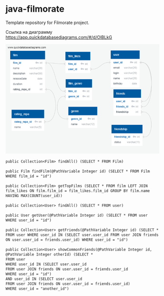 # java-filmorate
Template repository for Filmorate project.

Ссылка на диаграмму https://app.quickdatabasediagrams.com/#/d/OlBLkG

![а вот и картинка](https://github.com/ushniihk/java-filmorate/blob/main/QuickDBD-export.png?raw=true)

    public Collection<Film> findAll() (SELECT * FROM Film)

    public Film findFilm(@PathVariable Integer id) (SELECT * FROM Film WHERE film_id = "id")
    
    public Collection<Film> getTopFilms (SELECT * FROM film LEFT JOIN film_likes ON film.film_id = film_likes.film_id GROUP BY film.name HAVING MAX(COUNT(user_id))
    
    public Collection<User> findAll() (SELECT * FROM user)
    
    public User getUser(@PathVariable Integer id) (SELECT * FROM user WHERE user_id = "id")
    
    public Collection<User> getFriends(@PathVariable Integer id) (SELECT * FROM user WHERE user_id IN (SELECT user.user_id FROM user JOIN friends ON user.user_id = friends.user_id) WHERE user_id = "id")
    
    public Collection<User> showCommonFriends(@PathVariable Integer id, @PathVariable Integer otherId) (SELECT * 
    FROM user 
    WHERE user_id IN (SELECT user.user_id 
    FROM user JOIN friends ON user.user_id = friends.user_id 
    WHERE user_id = "id") 
    AND user_id IN (SELECT user.user_id 
    FROM user JOIN friends ON user.user_id = friends.user_id) 
    WHERE user_id = "another_id") 
    
